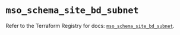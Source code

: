 # `mso_schema_site_bd_subnet`

Refer to the Terraform Registry for docs: [`mso_schema_site_bd_subnet`](https://registry.terraform.io/providers/ciscodevnet/mso/1.5.3/docs/resources/schema_site_bd_subnet).
